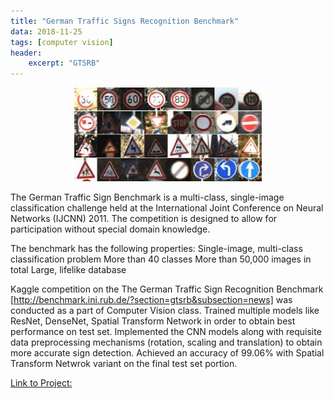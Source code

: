 ```yaml
---
title: "German Traffic Signs Recognition Benchmark"
data: 2018-11-25
tags: [computer vision]
header:
    excerpt: "GTSRB"
---
```

<p class="aligncenter">
    <img src="/images/gtsrb.png" width="300" height="150"/>
</p>

<style>
.aligncenter {
    text-align: center;
}
</style>
The German Traffic Sign Benchmark is a multi-class, single-image classification challenge held at the International Joint Conference on Neural Networks (IJCNN) 2011. The competition is designed to allow for participation without special domain knowledge. 

The benchmark has the following properties:
Single-image, multi-class classification problem
More than 40 classes
More than 50,000 images in total
Large, lifelike database

Kaggle competition on the The German Traffic Sign Recognition Benchmark [http://benchmark.ini.rub.de/?section=gtsrb&subsection=news] was conducted as a part of Computer Vision class. 
Trained multiple models like ResNet, DenseNet, Spatial Transform Network in order to obtain best performance on test set. Implemented the CNN models along with requisite data preprocessing mechanisms (rotation, scaling and translation) to obtain more accurate sign detection.
Achieved an accuracy of 99.06% with Spatial Transform Netwrok variant on the final test set portion. 

<a href="https://github.com/asbudhkar/German-Traffic-Signs-Recognition-Benchmark">Link to Project:</a>